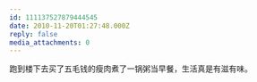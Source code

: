 ```yaml
---
id: 111137527879444545
date: 2010-11-20T01:27:48.000Z
reply: false
media_attachments: 0
---
```


跑到楼下去买了五毛钱的瘦肉煮了一锅粥当早餐，生活真是有滋有味。

